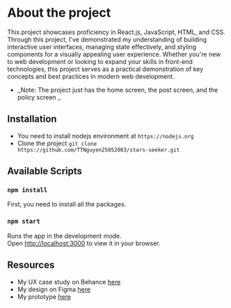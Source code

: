 # About the project

This project showcases proficiency in React.js, JavaScript, HTML, and CSS. Through this project, I've demonstrated my understanding of building interactive user interfaces, managing state effectively, and styling components for a visually appealing user experience. Whether you're new to web development or looking to expand your skills in front-end technologies, this project serves as a practical demonstration of key concepts and best practices in modern web development.

-   _Note: The project just has the home screen, the post screen, and the policy screen _

## Installation

-   You need to install nodejs environment at `https://nodejs.org`
-   Clone the project
    `git clone https://github.com/TTNguyen25052003/stars-seeker.git`

## Available Scripts

### `npm install`

First, you need to install all the packages.

### `npm start`

Runs the app in the development mode.\
Open [http://localhost:3000](http://localhost:3000) to view it in your browser.

## Resources

-   My UX case study on Behance [here](https://www.behance.net/gallery/192537677/Stars-Seeker-joining-waitlist-web)
-   My design on Figma [here](https://www.figma.com/file/Stba7T8iXnkKovfsnad8Xa/Design?type=design&node-id=1%3A5884&mode=design&t=B4zaqzC56A4ipZVt-1)
-   My prototype [here](https://www.figma.com/proto/Stba7T8iXnkKovfsnad8Xa/Design?page-id=1%3A5884&type=design&node-id=1-9642&viewport=1106%2C632%2C0.18&t=H4aBWYga18QacLgn-1&scaling=min-zoom&starting-point-node-id=1%3A9642&mode=design)

